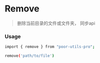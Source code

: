 # Remove

> 删除当前目录的文件或文件夹， 同步api

### Usage

```bash
import { remove } from "poor-utils-pro";

remove('path/to/file')
```